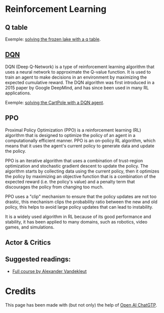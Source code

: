 # Reinforcement Learning

## Q table

Exemple: [solving the frozen lake with a q table](https://github.com/quillaur/data_learning/blob/main/data_science/machine_learning/reinforcement_learning/frozen_lake_q_table.ipynb).

## [DQN](https://github.com/quillaur/data_learning/tree/main/data_science/machine_learning/reinforcement_learning/dqn)
DQN (Deep Q-Network) is a type of reinforcement learning algorithm that uses a neural network to approximate the Q-value function. It is used to train an agent to make decisions in an environment by maximizing the expected cumulative reward. The DQN algorithm was first introduced in a 2015 paper by Google DeepMind, and has since been used in many RL applications.

Exemple: [solving the CartPole with a DQN agent](https://github.com/quillaur/data_learning/blob/main/data_science/machine_learning/reinforcement_learning/dqn/cartpole_dqn_test.ipynb).

## PPO
Proximal Policy Optimization (PPO) is a reinforcement learning (RL) algorithm that is designed to optimize the policy of an agent in a computationally efficient manner. PPO is an on-policy RL algorithm, which means that it uses the agent's current policy to generate data and update the policy.

PPO is an iterative algorithm that uses a combination of trust-region optimization and stochastic gradient descent to update the policy. The algorithm starts by collecting data using the current policy, then it optimizes the policy by maximizing an objective function that is a combination of the expected reward (i.e. the policy's value) and a penalty term that discourages the policy from changing too much.

PPO uses a "clip" mechanism to ensure that the policy updates are not too drastic, this mechanism clips the probability ratio between the new and old policy, this helps to avoid large policy updates that can lead to instability.

It is a widely used algorithm in RL because of its good performance and stability, it has been applied to many domains, such as robotics, video games, and simulations.

## Actor & Critics

## Suggested readings:
* [Full course by Alexander Vandekleut](https://alexandervandekleut.github.io/)

# Credits
This page has been made with (but not only) the help of [Open AI ChatGTP](https://chat.openai.com/).